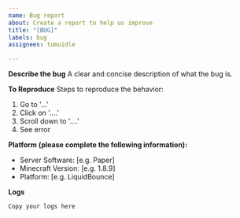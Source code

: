 ```yaml
---
name: Bug report
about: Create a report to help us improve
title: "[BUG]"
labels: bug
assignees: tumuidle

---
```


**Describe the bug**
A clear and concise description of what the bug is.

**To Reproduce**
Steps to reproduce the behavior:
1. Go to '...'
2. Click on '....'
3. Scroll down to '....'
4. See error

**Platform (please complete the following information):**
 - Server Software: [e.g. Paper]
 - Minecraft Version: [e.g. 1.8.9]
 - Platform: [e.g. LiquidBounce]

**Logs**
```
Copy your logs here
```
